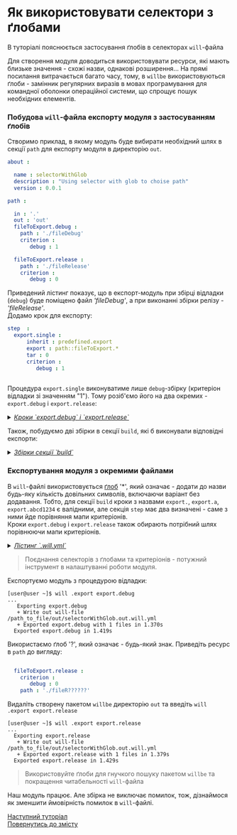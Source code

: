 # Як використовувати селектори з ґлобами

В туторіалі пояснюється застосування ґлобів в селекторах `will`-файла

Для створення модуля доводиться використовувати ресурси, які мають близьке значення - схожі назви, однакові розширення... На прямі посилання витрачається багато часу, тому, в `willbe` використовуються ґлоби - замінник регулярних виразів в мовах програмування для командної оболонки операційної системи, що спрощує пошук необхідних елементів.  

### Побудова `will`-файла експорту модуля з застосуванням ґлобів
Створимо приклад, в якому модуль буде вибирати необхідний шлях в секції `path` для експорту модуля в директорію `out`.  

```yaml
about :

  name : selectorWithGlob
  description : "Using selector with glob to choise path"
  version : 0.0.1

path :

  in : '.'
  out : 'out'
  fileToExport.debug :
    path : './fileDebug'
    criterion :
       debug : 1

  fileToExport.release :
    path : './fileRelease'
    criterion :
       debug : 0

```

Приведений лістинг показує, що в експорт-модуль при збірці відладки (`debug`) буде поміщено файл _'fileDebug'_, а при виконанні збірки релізу - _'fileRelease'_.   
Додамо крок для експорту:  

```yaml
step  :
  export.single :
      inherit : predefined.export
      export : path::fileToExport.*
      tar : 0
      criterion :
         debug : 1
         
```

Процедура `export.single` виконуватиме лише `debug`-збірку (критеріон відладки зі значенням "1"). Тому розіб'ємо його на два окремих - `export.debug` i `export.release`:

<details>
    <summary><u><em>Кроки `export.debug` i `export.release`</em></u></summary>

```yaml
step  :
  export.debug :
      inherit : predefined.export
      export : path::fileToExport.*
      tar : 0
      criterion :
         debug : 1

  export.release :
      inherit : predefined.export
      export : path::fileToExport.*
      tar : 0
      criterion :
         debug : 0

```

</details>

Також, побудуємо дві збірки в секції `build`, які б виконували відповідні експорти:
<details>
    <summary><u><em>Збірки секції `build`</em></u></summary>

```yaml
build :

  export.debug :
      criterion :
          export : 1
          debug : 1
      steps :
          - export.*
          
  export.release :
      criterion :
          export : 1
          debug : 0
      steps :
          - export.*

```

</details>

### Експортування модуля з окремими файлами
В `will`-файлі використовується [ґлоб](https://linuxhint.com/bash_globbing_tutorial/) '\*', який означає - додати до назви будь-яку кількість довільних символів, включаючи варіант без додавання. Тобто, для секції `build` кроки з назвами `export.`, `export.a`, `export.abcd1234` є валідними, але секція `step` має два визначені - саме з ними йде порівняння мапи критеріонів.  
Кроки `export.debug` i `export.release` також обирають потрібний шлях порівнюючи мапи критеріонів.

<details>
    <summary><u><em>Лістинг `.will.yml`</em></u></summary>

```yaml

about :

  name : selectorWithGlob
  description : "Using selector with glob to choise path"
  version : 0.0.1

path :

  in : '.'
  out : 'out'
  fileToExport.debug :
    criterion :
       debug : 1
    path : './fileDebug'

  fileToExport.release :
    criterion :
       debug : 0
    path : './fileRelease'

step  :
  export.debug :
      inherit : predefined.export
      export : path::fileToExport.*
      tar : 0
      criterion :
         debug : 1

  export.release :
      inherit : predefined.export
      export : path::fileToExport.*
      tar : 0
      criterion :
         debug : 0

build :

  export.debug :
      criterion :
          export : 1
          debug : 1
      steps :
          - export.*

  export.release :
      criterion :
          export : 1
          debug : 0
      steps :
          - export.*

```

</details>

<p></p>

> Поєднання селекторів з ґлобами та критеріонів - потужний інструмент в налаштуванні роботи модуля.  

Експортуємо модуль з процедурою відладки:

```
[user@user ~]$ will .export export.debug
...
   Exporting export.debug
   + Write out will-file /path_to_file/out/selectorWithGlob.out.will.yml
   + Exported export.debug with 1 files in 1.370s
  Exported export.debug in 1.419s

```

Використаємо ґлоб '?', який означає - будь-який знак. Приведіть ресурс в `path` до вигляду:

```yaml

  fileToExport.release :
    criterion :
       debug : 0
    path : './fileR??????'

```

Видаліть створену пакетом `willbe` директорію `out` та введіть `will .export export.release`

```
[user@user ~]$ will .export export.release
...
  Exporting export.release
   + Write out will-file /path_to_file/out/selectorWithGlob.out.will.yml
   + Exported export.release with 1 files in 1.379s
  Exported export.release in 1.429s

```

> Використовуйте ґлоби для гнучкого пошуку пакетом `willbe` та покращення читабельності `will`-файла  

Наш модуль працює. Але збірка не виключає помилок, тож, дізнаймося як зменшити ймовірність помилок в `will`-файлі.

[Наступний туторіал](HowToUseAsserts.ukr.md)  
[Повернутись до змісту](Topics.ukr.md)